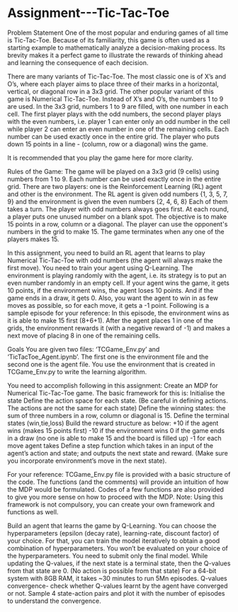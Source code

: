 # Assignment---Tic-Tac-Toe

Problem Statement
One of the most popular and enduring games of all time is Tic-Tac-Toe. Because of its familiarity, this game is often used as a starting example to mathematically analyze a decision-making process. Its brevity makes it a perfect game to illustrate the rewards of thinking ahead and learning the consequence of each decision.

There are many variants of Tic-Tac-Toe. The most classic one is of X’s and O’s, where each player aims to place three of their marks in a horizontal, vertical, or diagonal row in a 3x3 grid.
The other popular variant of this game is Numerical Tic-Tac-Toe. Instead of X’s and O’s, the numbers 1 to 9 are used. In the 3x3 grid, numbers 1 to 9 are filled, with one number in each cell. The first player plays with the odd numbers, the second player plays with the even numbers, i.e. player 1 can enter only an odd number in the cell while player 2 can enter an even number in one of the remaining cells. Each number can be used exactly once in the entire grid. The player who puts down 15 points in a line - (column, row or a diagonal) wins the game. 

It is recommended that you play the game here for more clarity.


Rules of the Game:
The game will be played on a 3x3 grid (9 cells) using numbers from 1 to 9. Each number can be used exactly once in the entire grid.
There are two players: one is the Reinforcement Learning (RL) agent and other is the environment.
The RL agent is given odd numbers {1, 3, 5, 7, 9} and the environment is given the even numbers {2, 4, 6, 8}
Each of them takes a turn. The player with odd numbers always goes first.
At each round, a player puts one unused number on a blank spot.
The objective is to make 15 points in a row, column or a diagonal. The player can use the opponent's numbers in the grid to make 15.
The game terminates when any one of the players makes 15.

In this assignment, you need to build an RL agent that learns to play Numerical Tic-Tac-Toe with odd numbers (the agent will always make the first move). You need to train your agent using Q-Learning. The environment is playing randomly with the agent, i.e. its strategy is to put an even number randomly in an empty cell. If your agent wins the game, it gets 10 points, if the environment wins, the agent loses 10 points. And if the game ends in a draw, it gets 0. Also, you want the agent to win in as few moves as possible, so for each move, it gets a -1 point.
Following is a sample episode for your reference:
In this episode, the environment wins as it is able to make 15 first (8+6+1).  After the agent places 1 in one of the grids, the environment rewards it (with a negative reward of -1) and makes a next move of placing 8 in one of the remaining cells.

Goals
You are given two files: ‘TCGame_Env.py’ and ‘TicTacToe_Agent.ipynb’. The first one is the environment file and the second one is the agent file. You use the environment that is created in TCGame_Env.py to write the learning algorithm.

You need to accomplish following in this assignment:
Create an MDP for Numerical Tic-Tac-Toe game. The basic framework for this is:
Initialise the state
Define the action space for each state. (Be careful in defining actions. The actions are not the same for each state)
Define the winning states: the sum of three numbers in a row, column or diagonal is 15.
Define the terminal states (win,tie,loss)
Build the reward structure as below:
+10 if the agent wins (makes 15 points first)
-10 if the environment wins
0 if the game ends in a draw (no one is able to make 15 and the board is filled up)
-1 for each move agent takes
Define a step function which takes in an input of the agent’s action and state; and outputs the next state and reward. (Make sure you incorporate environment’s move in the next state).

For your reference: TCGame_Env.py file is provided with a basic structure of the code. The functions (and the comments) will provide an intuition of how the MDP would be formulated. Codes of a few functions are also provided to give you more sense on how to proceed with the MDP. Note: Using this framework is not compulsory, you can create your own framework and functions as well.

Build an agent that learns the game by Q-Learning. You can choose the hyperparameters (epsilon (decay rate), learning-rate, discount factor) of your choice. For that, you can train the model iteratively to obtain a good combination of hyperparameters. You won’t be evaluated on your choice of the hyperparameters. You need to submit only the final model.
While updating the Q-values, if the next state is a terminal state, then the Q-values from that state are 0. (No action is possible from that state)
For a 64-bit system with 8GB RAM, it takes ~30 minutes to run 5Mn episodes.
Q-values convergence- check whether Q-values learnt by the agent have converged or not. Sample 4 state-action pairs and plot it with the number of episodes to understand the convergence.

